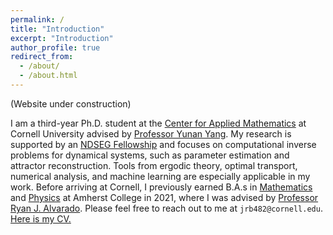 ```yaml
---
permalink: /
title: "Introduction"
excerpt: "Introduction"
author_profile: true
redirect_from: 
  - /about/
  - /about.html
---
```


(Website under construction)


I am a third-year Ph.D. student at the [Center for Applied Mathematics](https://www.cam.cornell.edu/cam) at Cornell University advised by [Professor Yunan Yang](https://as.cornell.edu/people/yunan-yang). My research is supported by an [NDSEG Fellowship](https://ndseg.sysplus.com/) and focuses on computational inverse problems for dynamical systems, such as parameter estimation and attractor reconstruction. Tools from ergodic theory, optimal transport, numerical analysis, and machine learning are especially applicable in my work.  Before arriving at Cornell, I previously earned B.A.s in [Mathematics](https://www.amherst.edu/academiclife/departments/mathematics-statistics) and [Physics](https://www.amherst.edu/academiclife/departments/physics) at Amherst College in 2021, where I was advised by [Professor Ryan J. Alvarado](https://www.amherst.edu/people/facstaff/rjalvarado). Please feel free to reach out to me at ```jrb482@cornell.edu```. [Here is my CV.](https://github.com/jrbotvinick/jrbotvinick.github.io/files/13453717/JBotvinickGreenhouseCV.pdf)

